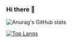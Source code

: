 ### Hi there 👋

![Anurag's GitHub stats](https://github-readme-stats-seven-liard.vercel.app/api?username=sarmai&show_icons=true&theme=github_dark&include_all_commits)

[![Top Langs](https://github-readme-stats-seven-liard.vercel.app/api/top-langs/?username=sarmai&layout=compact&theme=github_dark)](https://github.com/anuraghazra/github-readme-stats)

<!--
**sarmai/sarmai** is a ✨ _special_ ✨ repository because its `README.md` (this file) appears on your GitHub profile.

Here are some ideas to get you started:

- 🔭 I’m currently working on ...
- 🌱 I’m currently learning ...
- 👯 I’m looking to collaborate on ...
- 🤔 I’m looking for help with ...
- 💬 Ask me about ...
- 📫 How to reach me: ...
- 😄 Pronouns: ...
- ⚡ Fun fact: ...
-->
